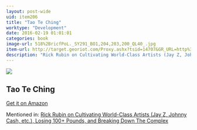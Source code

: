 ```yaml
---
layout: post-wide
uid: item206
title: "Tao Te Ching"
worktype: "Development"
date: 2016-02-19 01:01:01
categories: book
image-url: 518%2BricfPoL._SY291_BO1,204,203,200_QL40_.jpg
item-url: http://target.georiot.com/Proxy.ashx?tsid=14707&GR_URL=http%3A%2F%2Fwww.amazon.com%2FTao-Te-Ching-Laozi%2Fdp%2F0060812451%2F
description: "Rick Rubin on Cultivating World-Class Artists (Jay Z, Johnny Cash, etc.), Losing 100+ Pounds, and Breaking Down The Complex"
---
```

<a href="http://target.georiot.com/Proxy.ashx?tsid=14707&GR_URL=http%3A%2F%2Fwww.amazon.com%2FTao-Te-Ching-Laozi%2Fdp%2F0060812451%2F" target="blank"><img src="../../../../img/thumbs/518%2BricfPoL._SY291_BO1,204,203,200_QL40_.jpg" class="prod-img"></a>
<h2>Tao Te Ching</h2>
<p><a href="http://target.georiot.com/Proxy.ashx?tsid=14707&GR_URL=http%3A%2F%2Fwww.amazon.com%2FTao-Te-Ching-Laozi%2Fdp%2F0060812451%2F" target="blank">Get it on Amazon</a><p>
<p>Mentioned in: <a href="http://fourhourworkweek.com/2015/05/15/rick-rubin/" target="blank">Rick Rubin on Cultivating World-Class Artists (Jay Z, Johnny Cash, etc.), Losing 100+ Pounds, and Breaking Down The Complex</a></p>
